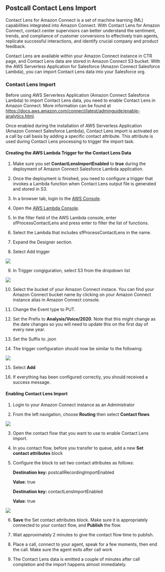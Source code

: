 <h2 class="toc">Postcall Contact Lens Import</h2>

Contact Lens for Amazon Connect is a set of machine learning (ML) capabilities integrated into Amazon Connect. With Contact Lens for Amazon Connect, contact center supervisors can better understand the sentiment, trends, and compliance of customer conversions to effectively train agents, replicate successful interactions, and identify crucial company and product feedback. 

Contact Lens are available within your Amazon Connect instance in CTR page, and Contact Lens data are stored in Amazon Connect S3 bucket. With the AWS Serverless Application for Salesforce (Amazon Connect Salesforce Lambda), you can import Contact Lens data into your Salesforce org. 

<h3 class="toc">Contact Lens Import</h3>

Before using AWS Serverless Application (Amazon Connect Salesforce Lambda) to import Contact Lens data, you need to enable Contact Lens in Amazon Connect. More information can be found at <https://docs.aws.amazon.com/connect/latest/adminguide/enable-analytics.html>.

Once enabled during the installation of AWS Serverless Application (Amazon Connect Salesforce Lambda), Contact Lens import is activated on a call by call basis by adding a specific contact attribute. This attribute is used during Contact Lens processing to trigger the import task.

<h4 class="toc">Creating the AWS Lambda Trigger for the Contact Lens Data</h4>

1. Make sure you set **ContactLensImportEnabled** to **true** during the deployment of Amazon Connect Salesforce Lambda application.

2. Once the deployment is finished, you need to configure a trigger that invokes a Lambda function when Contact Lens output file is generated and stored in S3.

3. In a browser tab, login to the [AWS Console](https://console.aws.amazon.com/).

4. Open the [AWS Lambda Console](https://console.aws.amazon.com/lambda/home).

5. In the filter field of the AWS Lambda console, enter sfProcessContactLens and press enter to filter the list of functions.

6. Select the Lambda that includes sfProcessContactLens in the name.

7. Expand the Designer section.

8. Select Add trigger

<img src="../media/contactlenslambda-1.png" />

9. In Trigger congiguration, select S3 from the dropdown list

<img src="../media/image188.png" />

10. Select the bucket of your Amazon Connect instace. You can find your Amazon Connect bucket name by clicking on your Amazon Connect instance alias in Amazon Connect console.

11.  Change the Event type to PUT.

12. Set the Prefix to **Analysis/Voice/2020**. Note that this might change as the date changes so you will need to update this on the first day of every new year. 

13. Set the Suffix to .json

14. The trigger configuration should now be similar to the following:

<img src="../media/contactlenslambda-2.png" />

15. Select **Add**

16. If everything has been configured correctly, you should received a success message. 

<h4 class="toc">Enabling Contact Lens Import</h4>

1. Login to your Amazon Connect instance as an Administrator

2. From the left navigation, choose **Routing** then select **Contact         flows**

<img src="../media/image201.png" />

3.  Open the contact flow that you want to use to enable Contact Lens
    import.

4.  In you contact flow, before you transfer to queue, add a new **Set
    contact attributes** block

5. Configure the block to set two contact attributes as follows:

    **Destination key:** postcallRecordingImportEnabled 
    
    **Value**: true

    **Destination key:** contactLensImportEnabled 
    
    **Value**: true

<img src="../media/contactlenslambda-3.png" />

6.  **Save** the Set contact attributes block. Make sure it is
    appropriately connected to your contact flow, and **Publish** the
    flow.

7.  Wait approximately 2 minutes to give the contact flow time to
    publish.

8.  Place a call, connect to your agent, speak for a few moments, then
    end the call. Make sure the agent exits after call work

9.  The Contact Lens data is emitted a couple of minutes after call            completion and the import happens almost immediately.